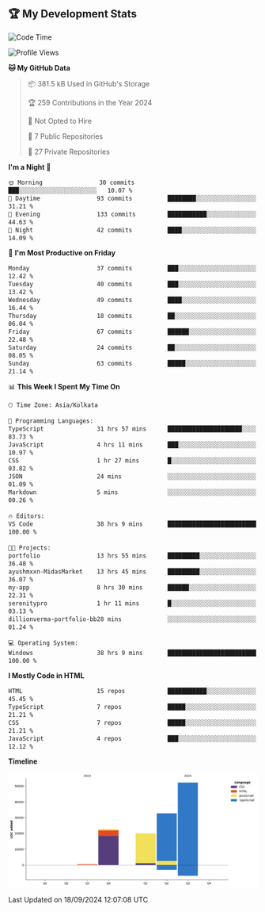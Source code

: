 ## 🏆 My Development Stats

<!--START_SECTION:waka-->
![Code Time](http://img.shields.io/badge/Code%20Time-405%20hrs%2024%20mins-blue)

![Profile Views](http://img.shields.io/badge/Profile%20Views-9-blue)

**🐱 My GitHub Data** 

> 📦 381.5 kB Used in GitHub's Storage 
 > 
> 🏆 259 Contributions in the Year 2024
 > 
> 🚫 Not Opted to Hire
 > 
> 📜 7 Public Repositories 
 > 
> 🔑 27 Private Repositories 
 > 
**I'm a Night 🦉** 

```text
🌞 Morning                30 commits          ███░░░░░░░░░░░░░░░░░░░░░░   10.07 % 
🌆 Daytime                93 commits          ████████░░░░░░░░░░░░░░░░░   31.21 % 
🌃 Evening                133 commits         ███████████░░░░░░░░░░░░░░   44.63 % 
🌙 Night                  42 commits          ████░░░░░░░░░░░░░░░░░░░░░   14.09 % 
```
📅 **I'm Most Productive on Friday** 

```text
Monday                   37 commits          ███░░░░░░░░░░░░░░░░░░░░░░   12.42 % 
Tuesday                  40 commits          ███░░░░░░░░░░░░░░░░░░░░░░   13.42 % 
Wednesday                49 commits          ████░░░░░░░░░░░░░░░░░░░░░   16.44 % 
Thursday                 18 commits          ██░░░░░░░░░░░░░░░░░░░░░░░   06.04 % 
Friday                   67 commits          ██████░░░░░░░░░░░░░░░░░░░   22.48 % 
Saturday                 24 commits          ██░░░░░░░░░░░░░░░░░░░░░░░   08.05 % 
Sunday                   63 commits          █████░░░░░░░░░░░░░░░░░░░░   21.14 % 
```


📊 **This Week I Spent My Time On** 

```text
🕑︎ Time Zone: Asia/Kolkata

💬 Programming Languages: 
TypeScript               31 hrs 57 mins      █████████████████████░░░░   83.73 % 
JavaScript               4 hrs 11 mins       ███░░░░░░░░░░░░░░░░░░░░░░   10.97 % 
CSS                      1 hr 27 mins        █░░░░░░░░░░░░░░░░░░░░░░░░   03.82 % 
JSON                     24 mins             ░░░░░░░░░░░░░░░░░░░░░░░░░   01.09 % 
Markdown                 5 mins              ░░░░░░░░░░░░░░░░░░░░░░░░░   00.26 % 

🔥 Editors: 
VS Code                  38 hrs 9 mins       █████████████████████████   100.00 % 

🐱‍💻 Projects: 
portfolio                13 hrs 55 mins      █████████░░░░░░░░░░░░░░░░   36.48 % 
ayushmxxn-MidasMarket    13 hrs 45 mins      █████████░░░░░░░░░░░░░░░░   36.07 % 
my-app                   8 hrs 30 mins       ██████░░░░░░░░░░░░░░░░░░░   22.31 % 
serenitypro              1 hr 11 mins        █░░░░░░░░░░░░░░░░░░░░░░░░   03.13 % 
dillionverma-portfolio-bb28 mins             ░░░░░░░░░░░░░░░░░░░░░░░░░   01.24 % 

💻 Operating System: 
Windows                  38 hrs 9 mins       █████████████████████████   100.00 % 
```

**I Mostly Code in HTML** 

```text
HTML                     15 repos            ███████████░░░░░░░░░░░░░░   45.45 % 
TypeScript               7 repos             █████░░░░░░░░░░░░░░░░░░░░   21.21 % 
CSS                      7 repos             █████░░░░░░░░░░░░░░░░░░░░   21.21 % 
JavaScript               4 repos             ███░░░░░░░░░░░░░░░░░░░░░░   12.12 % 
```



**Timeline**

![Lines of Code chart](https://raw.githubusercontent.com/ayushmxxn/ayushmxxn/main/assets/bar_graph.png)


 Last Updated on 18/09/2024 12:07:08 UTC
<!--END_SECTION:waka-->
